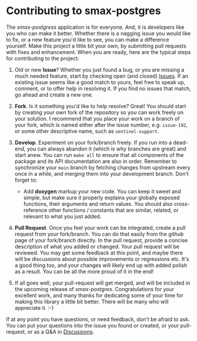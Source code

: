 # Contributing to smax-postgres


The _smax-postgress_ application is for everyone. And, it is developers like you who can make it better. Whether there 
is a nagging issue you would like to fix, or a new feature you'd like to see, you can make a difference yourself. Make 
this project a little bit your own, by submitting pull requests with fixes and enhancement. When you are ready, here 
are  the typical steps for contributing to the project:

1. Old or new __Issue__? Whether you just found a bug, or you are missing a much needed feature, start by checking 
open (and closed) [Issues](https://github.com/Smithsonian/smax-postgres/issues). If an existing issue seems like a 
good match to yours, feel free to speak up, comment, or to offer help in resolving it. If you find no issues that 
match, go ahead and create a new one.

2. __Fork__. Is it something you'd like to help resolve? Great! You should start by creating your own fork of the 
repository so you can work freely on your solution. I recommend that you place your work on a branch of your fork, 
which is named either after the issue number, e.g. `issue-192`, or some other descriptive name, such as 
`sentinel-support`.

3. __Develop__. Experiment on your fork/branch freely. If you run into a dead-end, you can always abandon it (which is 
why branches are great) and start anew. You can run `make all` to ensure that all components of the package and its 
API documentation are also in order. Remember to synchronize your `main` branch by fetching changes from upstream 
every once in a while, and merging them into your development branch. Don't forget to:

   - Add __doxygen__ markup your new code. You can keep it sweet and simple, but make sure it properly explains your 
   globally exposed functions, their arguments and return values. You should also cross-reference other functions / 
   constants that are similar, related, or relevant to what you just added.

4. __Pull Request__. Once you feel your work can be integrated, create a pull request from your fork/branch. You can 
do that easily from the github page of your fork/branch directly. In the pull request, provide a concise description 
of what you added or changed. Your pull request will be reviewed. You may get some feedback at this point, and maybe 
there will be discussions about possible improvements or regressions etc. It's a good thing too, and your changes will 
likely end up with added polish as a result. You can be all the more proud of it in the end!

5. If all goes well, your pull-request will get merged, and will be included in the upcoming release of 
_smax-postgres_. Congratulations for your excellent work, and many thanks for dedicating some of your time for making 
this library a little bit better. There will be many who will appreciate it. :-)


If at any point you have questions, or need feedback, don't be afraid to ask. You can put your questions into the 
issue you found or created, or your pull-request, or as a Q&amp;A in 
[Discussions](https://github.com/Smithsonian/smax-postgres/discussions).


